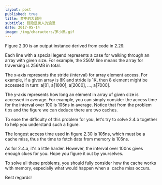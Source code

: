 ```yaml
---
layout: post
published: true
title: 梦中的大冒险
subtitle: 冒险是男人的浪漫
date: 2017-05-14
image: /img/characters/罗小黑.gif
---
```


Figure 2.30 is an output instance derived from code in 2.29.

Each line with a special legend represents a case for walking through an array with given size. 
For example, the 256M line means the array for traversing is 256MB in total.

The x-axis represents the stride (interval) for array element access. 
For example, if a given array is 8K and stride is 1K, then 8 element might be accessed in turn: 
a[0], a[1000], a[2000], ..., a[7000].

The y-axis represents how long an element in array of given size is accessed in average. 
For example, you can simply consider the access time for the interval over 100 is 105ns in average.
Notice that from the problem tips and the figure we can deduce there are two caches. 

To ease the difficulty of this problem for you, let's try to solve 2.4.b together to help you understand such a figure.

The longest access time used in figure 2.30 is 105ns, 
which must be a cache miss, thus the time to fetch data from memory is 105ns.

As for 2.4.a, it's a little harder. However, the interval over 100ns gives enough clues for you. Hope you figure it out by yourselves.

To solve all these problems, you should fully consider how the cache works with memory, especially what would happen when a 
cache miss occurs.

Best regards!

